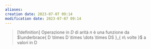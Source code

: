 ```yaml
---
aliases: 
creation date: 2023-07-07 09:14
modification date: 2023-07-07 09:14
---
```


> [!definition]
> Operazione in $D$ di arità $n$ è una funzione da $\underbrace{ D \times D \times \dots \times DS }_{ n\ volte }$ a valori in D